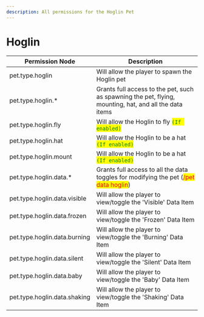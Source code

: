 ```yaml
---
description: All permissions for the Hoglin Pet
---
```



# Hoglin
| Permission Node | Description |
| - | - |
| pet.type.hoglin | Will allow the player to spawn the Hoglin pet |
| pet.type.hoglin.* | Grants full access to the pet, such as spawning the pet, flying, mounting, hat, and all the data items |
| pet.type.hoglin.fly | Will allow the Hoglin to fly <mark style="color:green;">`(If enabled)`</mark> |
| pet.type.hoglin.hat | Will allow the Hoglin to be a hat <mark style="color:green;">`(If enabled)`</mark> |
| pet.type.hoglin.mount | Will allow the Hoglin to be a hat <mark style="color:green;">`(If enabled)`</mark> |
| pet.type.hoglin.data.* | Grants full access to all the data toggles for modifying the pet (<mark style="color:red;">/pet data hoglin</mark>) |
| pet.type.hoglin.data.visible | Will allow the player to view/toggle the 'Visible' Data Item |
| pet.type.hoglin.data.frozen | Will allow the player to view/toggle the 'Frozen' Data Item |
| pet.type.hoglin.data.burning | Will allow the player to view/toggle the 'Burning' Data Item |
| pet.type.hoglin.data.silent | Will allow the player to view/toggle the 'Silent' Data Item |
| pet.type.hoglin.data.baby | Will allow the player to view/toggle the 'Baby' Data Item |
| pet.type.hoglin.data.shaking | Will allow the player to view/toggle the 'Shaking' Data Item |


